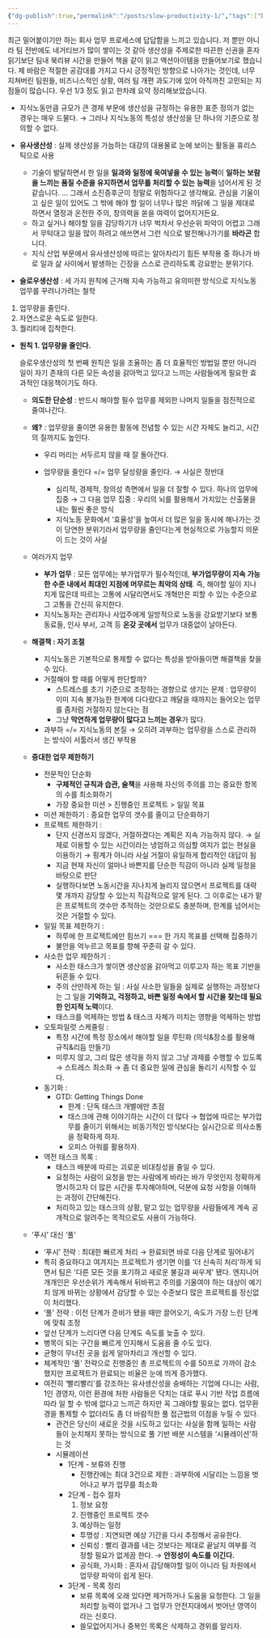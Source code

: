 ```yaml
---
{"dg-publish":true,"permalink":"/posts/slow-productivity-1/","tags":["Daily","Books"],"created":"2024-11-03","updated":"2024-11-03T22:48:00"}
---
```


최근 밀어붙이기만 하는 회사 업무 프로세스에 답답함을 느끼고 있습니다. 저 뿐만 아니라 팀 전반에도 네거티브가 많이 쌓이는 것 같아 생산성을 주제로한 따끈한 신권을 혼자 읽기보단 팀내 북리뷰 시간을 만들어 책을 같이 읽고 액션아이템을 만들어보기로 했습니다. 제 바람은 적절한 공감대를 가지고 다시 긍정적인 방향으로 나아가는 것인데, 너무 지쳐버린 팀원들, 비즈니스적인 상황, 여러 팀 개편 과도기에 있어 아직까진 고민되는 지점들이 많습니다. 
우선 1/3 정도 읽고 한차례 요약 정리해보았습니다.

- 지식노동만큼 규모가 큰 경제 부문에 생산성을 규정하는 유용한 표준 정의가 없는 경우는 매우 드물다.
   → 그러나 지식노동의 특성상 생산성을 단 하나의 기준으로 정의할 수 없다.  
  
- **유사생산성** : 실제 생산성을 가늠하는 대강의 대용물로 눈에 보이는 활동을 휴리스틱으로 사용
	- 기술이 발달하면서 한 일을 **일과와 일정에 욱여넣을 수 있는 능력**이 **일하는 보람을 느끼는 품질 수준을 유지하면서 업무를 처리할 수 있는 능력**을 넘어서게 된 것 같습니다. ... 그래서 소진증후군이 정말로 위험하다고 생각해요. 관심을 기울이고 싶은 일이 있어도 그 밖에 해야 할 일이 너무나 많은 까닭에 그 일을 제대로 하면서 열정과 온전한 주의, 창의력을 쏟을 여력이 없어지거든요.
	- 하고 싶거나 해야할 일을 감당하기가 너무 벅차서 우선순위 파악이 어렵고 그래서 무턱대고 일을 많이 하려고 애쓰면서 그런 식으로 발전해나가기를 **바라곤** 합니다.
	- 지식 산업 부문에서 유사생산성에 따르는 알아차리기 힘든 부작용 중 하나가 바로 일과 삶 사이에서 발생하는 긴장을 스스로 관리하도록 강요받는 분위기다.

- **슬로우생산성** : 세 가지 원칙에 근거해 지속 가능하고 유의미한 방식으로 지식노동 업무를 꾸려나가려는 철학

1. 업무량을 줄인다.
2. 자연스로운 속도로 일한다.
3. 퀄리티에 집착한다.

- **원칙 1. 업무량을 줄인다.**

	슬로우생산성의 첫 번째 원칙은 일을 조율하는 좀 더 효율적인 방법일 뿐만 아니라 일이 자기 존재의 다른 모든 속성을 갉아먹고 있다고 느끼는 사람들에게 필요한 효과적인 대응책이기도 하다.

	- **의도한 단순성** : 반드시 해야할 필수 업무를 제외한 나머지 일들을 점진적으로 줄여나간다.
	- **왜?** : 업무량을 줄이면 유용한 활동에 전념할 수 있는 시간 자체도 늘리고, 시간의 질까지도 높인다.
		- 우리 머리는 서두르지 않을 때 잘 돌아간다.
		- 업무량을 줄인다 =/= 업무 달성량을 줄인다. → 사실은 정반대

			- 심리적, 경제적, 창의성 측면에서 일을 더 잘할 수 있다. 하나의 업무에 집중 → 그 다음 업무 집중 : 우리의 뇌를 활용해서 가치있는 산출물을 내는 훨씬 좋은 방식
			- 지식노동 문화에서 ‘효율성'을 높여서 더 많은 일을 동시에 해나가는 것이 당연한 분위기라서 업무량을 줄인다는게 현실적으로 가능할지 의문이 드는 것이 사실

	- 여러가지 업무
		- **부가 업무** : 모든 업무에는 부가업무가 필수적인데, **부가업무량이 지속 가능한 수준 내에서 최대인 지점에 머무르는 최악의 상태**. 즉, 해야할 일이 지나치게 많은데 따르는 고통에 시달리면서도 개혁만은 피할 수 있는 수준으로 그 고통을 간신히 유지한다.
		- 지식노동자는 관리자나 사업주에게 일방적으로 노동을 강요받기보다 보통 동료들, 인사 부서, 고객 등 **온갖 곳에서** 업무가 대중없이 날아든다.

	
	- **해결책 : 자기 조절**
		- 지식노동은 기본적으로 통제할 수 없다는 특성을 받아들이면 해결책을 찾을 수 있다.
		- 거절해야 할 때를 어떻게 판단할까?
			- 스트레스를 초기 기준으로 조정하는 경향으로 생기는 문제 : 업무량이 이미 지속 불가능한 한계에 다다랐다고 깨달을 때까지는 들어오는 업무를 좀처럼 거절하지 않는다는 점
			- 그냥 **막연하게 업무량이 많다고 느끼는 경우**가 많다.
		- 과부하 =/= 지식노동의 본질 → 오히려 과부하는 업무량을 스스로 관리하는 방식이 서툴러서 생긴 부작용

	- **중대한 업무 제한하기**
		- 전문적인 단순화
			- **구체적인 규칙과 습관, 술책**을 사용해 자신의 주의를 끄는 중요한 항목의 수를 최소화하기
			- 가장 중요한 미션 > 진행중인 프로젝트 > 일일 목표
		- 미션 제한하기 : 중요한 업무의 갯수를 줄이고 단순화하기
		- 프로젝트 제한하기 :
			- 단지 신경쓰지 않겠다, 거절하겠다는 계획은 지속 가능하지 않다. → 실제로 이용할 수 있는 시간이라는 냉엄하고 의심할 여지가 없는 현실을 이용하기 → 핑계가 아니라 사실 거절이 유일하게 합리적인 대답이 됨
			- 지금 현재 자신이 얼마나 바쁜지를 단순한 직감이 아니라 실제 일정을 바탕으로 판단
			- 실행하다보면 노동시간을 지나치게 늘리지 않으면서 프로젝트를 대략 몇 개까지 감당할 수 있는지 직감적으로 알게 된다. 그 이후로는 내가 맡은 프로젝트의 갯수만 추적하는 것만으로도 충분하며, 한계를 넘어서는 것은 거절할 수 있다.
		- 일일 목표 제한하기 :
			- 하루에 한 프로젝트에만 힘쓰기 === 한 가지 목표를 선택해 집중하기
			- 불안을 억누르고 목표를 향해 꾸준히 갈 수 있다.
		- 사소한 업무 제한하기 :
			- 사소한 태스크가 쌓이면 생산성을 갉아먹고 이루고자 하는 목표 기반을 뒤흔들 수 있다.
			- 주의 산만하게 하는 일 : 사실 사소한 일들을 실제로 실행하는 과정보다는 그 일을 **기억하고, 걱정하고, 바쁜 일정 속에서 할 시간을 찾는데 필요한 인지적 노력**이다.
			- 태스크를 억제하는 방법 & 태스크 자체가 미치는 영향을 억제하는 방법
		- 오토파일럿 스케줄링 :
			- 특정 시간에 특정 장소에서 해야할 일을 루틴화 (의식&장소를 활용해 규칙&리듬 만들기)
			- 미루지 않고, 그리 많은 생각을 하지 않고 그냥 과제를 수행할 수 있도록 → 스트레스 최소화 → 좀 더 중요한 일에 관심을 돌리기 시작할 수 있다.
		- 동기화 :
			- GTD: Getting Things Done
				- 한계 : 단독 태스크 개별에만 초점
				- 태스크에 관해 이야기하는 시간이 더 많다 → 협업에 따르는 부가업무를 줄이기 위해서는 비동기적인 방식보다는 실시간으로 의사소통을 정확하게 하자.
				- 오피스 아워를 활용하자.
		- 역전 태스크 목록 :
			- 태스크 배분에 따르는 괴로운 비대칭성을 줄일 수 있다.
			- 요청하는 사람이 요청을 받는 사람에게 바라는 바가 무엇인지 정확하게 명시하고자 더 많은 시간을 투자해야하며, 덕분에 요청 사항을 이해하는 과정이 간단해진다.
			- 처리하고 있는 태스크의 상황, 맡고 있는 업무량을 사람들에게 계속 공개적으로 알려주는 목적으로도 사용이 가능하다.
	- ‘푸시’ 대신 ‘풀’
		- ‘푸시' 전략 : 최대한 빠르게 처리 → 완료되면 바로 다음 단계로 밀어내기
		- 특히 중요하다고 여겨지는 프로젝트가 생기면 이를 ‘더 신속히 처리'하게 되면서 팀은 '다른 모든 것을 포기하고 새로운 불길과 싸우게' 됐다. 엔지니어 개개인은 우선순위가 계속해서 뒤바뀌고 주의를 기울여야 하는 대상이 예기치 않게 바뀌는 상황에서 감당할 수 있는 수준보다 많은 프로젝트를 정신없이 처리했다.
		- ‘풀' 전략 : 이전 단계가 준비가 됐을 때만 끌어오기, 속도가 가장 느린 단계에 맞춰 조정
		- 앞선 단계가 느리다면 다음 단계도 속도를 늦출 수 있다.
		- 병목이 되는 구간을 빠르게 인지해서 도움을 줄 수도 있다.
		- 균형이 무너진 곳을 쉽게 알아차리고 개선할 수 있다.
		- 체계적인 ‘풀' 전략으로 진행중인 총 프로젝트의 수를 50프로 가까이 감소했지만 프로젝트가 완료되는 비율은 눈에 띄게 증가했다.
		- 여전히 ‘빨리빨리'를 강조하는 유사생산성을 숭배하는 기업에 다니는 사람, 1인 경영자, 이런 환경에 처한 사람들은 닥치는 대로 푸시 기반 작업 흐름에 따라 일 할 수 밖에 없다고 느끼곤 하지만 꼭 그래야할 필요는 없다. 업무환경을 통제할 수 없더라도 좀 더 바람직한 풀 접근법의 이점을 누릴 수 있다.
			- 관건은 당신이 새로운 것을 시도하고 있다는 사실을 함께 일하는 사람들이 눈치채지 못하는 방식으로 풀 기반 배분 시스템을 ‘시뮬레이션'하는 것
			- 시뮬레이션
				- 1단계 - 보류와 진행
					- 진행칸에는 최대 3건으로 제한 : 과부하에 시달리는 느낌을 벗어나고 부가 업무를 최소화
				- 2단계 - 접수 절차
					1. 정보 요청
					2. 진행중인 프로젝트 갯수
					3. 예상하는 일정
					- 투명성 : 지연되면 예상 기간을 다시 추정해서 공유한다.
					- 신뢰성 : 빨리 결과를 내는 것보다는 제대로 끝날지 여부를 걱정할 필요가 없게끔 한다. → **안정성이 속도를 이긴다.**
					- 공식화, 가시화 : 혼자서 감당해야할 일이 아니라 팀 차원에서 업무량 파악이 쉽게 된다.
				- 3단계 - 목록 정리
					- 보류 목록에 오래 있다면 제거하거나 도움을 요청한다. 그 일을 처리할 능력이 없거나 그 업무가 안전지대에서 벗어난 영역이라는 신호다.
					- 쓸모없어지거나 중복인 목록은 삭제하고 경위를 알리자.